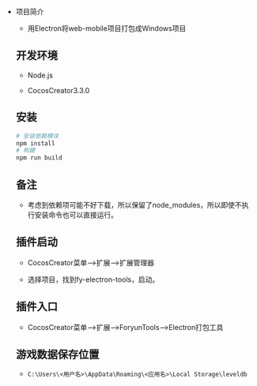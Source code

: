 - 项目简介

  - 用Electron将web-mobile项目打包成Windows项目

  

  ## 开发环境

  - Node.js

  - CocosCreator3.3.0

  

  ## 安装

  ```bash
  # 安装依赖模块
  npm install
  # 构建
  npm run build
  ```

  

  ## 备注

  - 考虑到依赖项可能不好下载，所以保留了node_modules，所以即使不执行安装命令也可以直接运行。

  

  ## 插件启动

  - CocosCreator菜单-->扩展-->扩展管理器

  - 选择项目，找到fy-electron-tools，启动。

  

  ## 插件入口

  - CocosCreator菜单-->扩展-->ForyunTools-->Electron打包工具

  ## 游戏数据保存位置

  - `C:\Users\<用户名>\AppData\Roaming\<应用名>\Local Storage\leveldb`